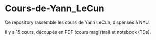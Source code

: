 # Cours-de-Yann_LeCun

Ce repository rassemble les cours de Yann LeCun, dispensés à NYU.

Il y a 15 cours, découpés en PDF (cours magistral) et notebook (TDs).
